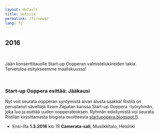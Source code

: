 ```yaml
---
layout: default
title: Uutisia
permalink: /fi/news/
lang: fi
---
```


## 2016

<br/>

Jään konserttitauolle Start-up Oopperan valmistelukiireiden takia. Tervetuloa esitykseemme maaliskuussa!

<br/>

### Start-up Ooppera esittää: Jääkausi

Nyt voit seurata oopperan syntymistä aivan alusta saakka! Ristilä on perustanut säveltäjä Itzam Zapatan kanssa Start-up Ooppera -työryhmän, joka luo ja esittää uuden oopperateoksen. Ryhmän edistymistä voi seurata Ristilän kirjoittamasta blogista osoitteesta [startupopera.blogspot.fi](http://startupopera.blogspot.fi/).

- Ensi-ilta __1.3.2016__ klo 19 __Camerata-sali__, Musiikkitalo, Helsinki

<br/>
